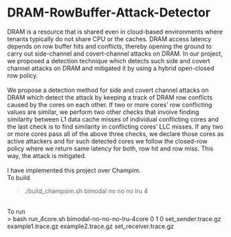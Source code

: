 # DRAM-RowBuffer-Attack-Detector
DRAM is a resource that is shared even in cloud-based environments where tenants typically do not share CPU or the caches. DRAM access latency depends on row buffer hits and conflicts, thereby opening the ground to carry out side-channel and covert-channel attacks on DRAM. In our project, we proposed a detection technique which detects such side and covert channel attacks on DRAM and mitigated it by using a hybrid open-closed row policy.<br/><br/>
We propose a detection method for side and covert channel attacks on DRAM which detect the attack by keeping a
track of DRAM row conflicts caused by the cores on each other. If two or more cores’ row conflicting values are similar,
we perform two other checks that involve finding similarity between L1 data cache misses of individual conflicting cores
and the last check is to find similarity in conflicting cores’ LLC misses. If any two or more cores pass all of the above
three checks, we declare those cores as active attackers and for such detected cores we follow the closed-row policy where
we return same latency for both, row hit and row miss. This way, the attack is mitigated.
<br/><br/>
I have implemented this project over Champim.
<br/>
To build<br/>
> ./build_champsim.sh bimodal no no no lru 4
<br/>
To run<br/>
> bash run_4core.sh bimodal-no-no-no-lru-4core 0 1 0 set_sender.trace.gz example1.trace.gz example2.trace.gz set_receiver.trace.gz
<br/>
